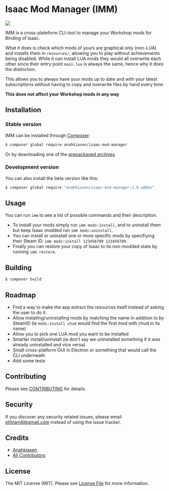 # Isaac Mod Manager (IMM)

![](http://i.imgur.com/994Z9a1.png)

IMM is a cross-plateform CLI-tool to manage your Workshop mods for Binding of Isaac.

What it does is check which mods of yours are graphical only (non-LUA) and installs them in `resources/`, allowing you to play without achievements being disabled. While it can install LUA mods they would all overwrite each other since their entry point `main.lua` is always the same, hence why it does the distinction.

This allows you to always have your mods up to date and with your latest subscriptions without having to copy and overwrite files by hand every time.

**This does not affect your Workshop mods in any way**

## Installation

### Stable version

IMM can be installed through [Composer](https://getcomposer.org/):

```bash
$ composer global require anahkiasen/isaac-mod-manager
```

Or by downloading one of the [prepackaged archives](https://github.com/Anahkiasen/isaac-mod-manager/releases).

### Development version

You can also install the beta version like this:

```bash
$ composer global require "anahkiasen/isaac-mod-manager:1.0.x@dev"
```

## Usage

You can run `imm` to see a list of possible commands and their description. 

- To install your mods simply run `imm mods:install`, and to uninstall them but keep Isaac modded run `imm mods:uninstall`.
- You can install or uninstall one or more specific mods by specifiying their Steam ID: `imm mods:install 123456789 123456789`.
- Finally you can restore your copy of Isaac to its non-modded state by running `imm restore`.

## Building

``` bash
$ composer build
```

## Roadmap

- Find a way to make the app extract the resources itself instead of asking the user to do it.
- Allow installing/uninstalling mods by matching the name in addition to by SteamID (ie `mods:install chud` would find the first mod with chud in its name)
- Allow you to pick one LUA mod you want to be installed
- Smarter install/uninstall (ie don't say we uninstalled something if it was already uninstalled and vice versa)
- Small cross-platform GUI in Electron or something that would call the CLI underneath
- Add some tests

## Contributing

Please see [CONTRIBUTING](CONTRIBUTING.md) for details.

## Security

If you discover any security related issues, please email ehtnam6@gmail.com instead of using the issue tracker.

## Credits

- [Anahkiasen](https://github.com/Anahkiasen)
- [All Contributors](https://github.com/anahkiasen/isaac-mod-manager/contributors)

## License

The MIT License (MIT). Please see [License File](LICENSE) for more information.
